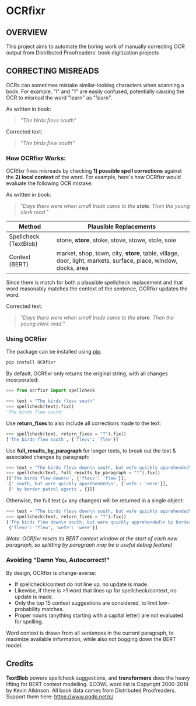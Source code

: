 # OCRfixr

## OVERVIEW 
This project aims to automate the boring work of manually correcting OCR output from Distributed Proofreaders' book digitization projects


## CORRECTING MISREADS
OCRs can sometimes mistake similar-looking characters when scanning a book. For example, "l" and "1" are easily confused, potentially causing the OCR to misread the word "learn" as "1earn".

As written in book: 
> _"The birds flevv south"_

Corrected text:
> _"The birds flew south"_

### How OCRfixr Works:
OCRfixr fixes misreads by checking __1) possible spell corrections__ against the __2) local context__ of the word. For example, here's how OCRfixr would evaluate the following OCR mistake:

As written in book: 
> _"Days there were when small trade came to the __stoie__. Then the young clerk read._"

| Method | Plausible Replacements |
| --------------- | --------------- | 
| Spellcheck (TextBlob) | stone, __store__, stoke, stove, stowe, stole, soie |
| Context (BERT) | market, shop, town, city, __store__, table, village, door, light, markets, surface, place, window, docks, area |

Since there is match for both a plausible spellcheck replacement and that word reasonably matches the context of the sentence, OCRfixr updates the word. 

Corrected text:
> _"Days there were when small trade came to the __store__. Then the young clerk read._"


### Using OCRfixr

The package can be installed using [pip](https://pypi.org/project/OCRfixr/). 

```bash
pip install OCRfixr
```

By default, OCRfixr only returns the original string, with all changes incorporated:
```python
>>> from ocrfixr import spellcheck

>>> text = "The birds flevv south"
>>> spellcheck(text).fix()
'The birds flew south'
```

Use __return_fixes__ to also include all corrections made to the text:
```python
>>> spellcheck(text, return_fixes = "T").fix()
['The birds flew south', {'flevv': 'flew'}]
```

Use __full_results_by_paragraph__ for longer texts, to break out the text & associated changes by paragraph: 
```python
>>> text = "The birds flevv down\n south, but wefe quickly apprehended\n by border patrol agents"
>>> spellcheck(text, full_results_by_paragraph = "T").fix()
[['The birds flew down\n', {'flevv': 'flew'}],
 [' south, but were quickly apprehended\n', {'wefe': 'were'}],
 [' by border patrol agents', {}]]
```

Otherwise, the full text (+ any changes) will be returned in a single object:
```python
>>> text = "The birds flevv down\n south, but wefe quickly apprehended\n by border patrol agents"
>>> spellcheck(text, return_fixes = "T").fix()
['The birds flew down\n south, but were quickly apprehended\n by border patrol agents',
 {'flevv': 'flew', 'wefe': 'were'}]
```
_(Note: OCRfixr resets its BERT context window at the start of each new paragraph, so splitting by paragraph may be a useful debug feature)_


### Avoiding "Damn You, Autocorrect!"
By design, OCRfixr is change-averse:
- If spellcheck/context do not line up, no update is made.
- Likewise, if there is >1 word that lines up for spellcheck/context, no update is made.
- Only the top 15 context suggestions are considered, to limit low-probability matches.
- Proper nouns (anything starting with a capital letter) are not evaluated for spelling.

Word context is drawn from all sentences in the current paragraph, to maximize available information, while also not bogging down the BERT model. 



## Credits
__TextBlob__ powers spellcheck suggestions, and __transformers__ does the heavy lifting for BERT context modelling. SCOWL word list is Copyright 2000-2019 by Kevin Atkinson.
All book data comes from Distributed Proofreaders. Support them here: <https://www.pgdp.net/c/>